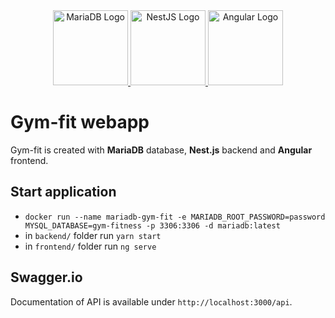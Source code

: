 <div align='center'">
  <a href="https://mariadb.org/" target="_blank">
    <img src="https://mariadb.com/wp-content/uploads/2019/11/mariadb-logo-vert_blue-transparent.png" width="120" alt="MariaDB Logo" />
  </a>
  <a href="http://nestjs.com/" target="_blank">
    <img src="https://nestjs.com/img/logo-small.svg" width="120" alt="NestJS Logo" />
  </a>
  <a href="https://angular.io/" target="_blank">
    <img src="https://angular.io/assets/images/logos/angular/angular.svg" width="120" alt="Angular Logo" />
  </a>
</div>

# Gym-fit webapp
Gym-fit is created with **MariaDB** database, **Nest.js** backend and **Angular** frontend.

## Start application
- `docker run --name mariadb-gym-fit -e MARIADB_ROOT_PASSWORD=password MYSQL_DATABASE=gym-fitness -p 3306:3306 -d mariadb:latest`
- in `backend/` folder run `yarn start`
- in `frontend/` folder run `ng serve`

## Swagger.io
Documentation of API is available under `http://localhost:3000/api`.
